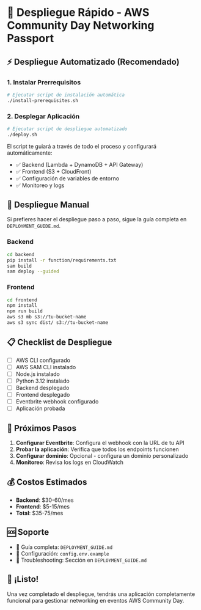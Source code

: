 # 🚀 Despliegue Rápido - AWS Community Day Networking Passport

## ⚡ Despliegue Automatizado (Recomendado)

### 1. Instalar Prerrequisitos
```bash
# Ejecutar script de instalación automática
./install-prerequisites.sh
```

### 2. Desplegar Aplicación
```bash
# Ejecutar script de despliegue automatizado
./deploy.sh
```

El script te guiará a través de todo el proceso y configurará automáticamente:
- ✅ Backend (Lambda + DynamoDB + API Gateway)
- ✅ Frontend (S3 + CloudFront)
- ✅ Configuración de variables de entorno
- ✅ Monitoreo y logs

## 🔧 Despliegue Manual

Si prefieres hacer el despliegue paso a paso, sigue la guía completa en `DEPLOYMENT_GUIDE.md`.

### Backend
```bash
cd backend
pip install -r function/requirements.txt
sam build
sam deploy --guided
```

### Frontend
```bash
cd frontend
npm install
npm run build
aws s3 mb s3://tu-bucket-name
aws s3 sync dist/ s3://tu-bucket-name
```

## 📋 Checklist de Despliegue

- [ ] AWS CLI configurado
- [ ] AWS SAM CLI instalado
- [ ] Node.js instalado
- [ ] Python 3.12 instalado
- [ ] Backend desplegado
- [ ] Frontend desplegado
- [ ] Eventbrite webhook configurado
- [ ] Aplicación probada

## 🎯 Próximos Pasos

1. **Configurar Eventbrite**: Configura el webhook con la URL de tu API
2. **Probar la aplicación**: Verifica que todos los endpoints funcionen
3. **Configurar dominio**: Opcional - configura un dominio personalizado
4. **Monitoreo**: Revisa los logs en CloudWatch

## 💰 Costos Estimados

- **Backend**: $30-60/mes
- **Frontend**: $5-15/mes
- **Total**: $35-75/mes

## 🆘 Soporte

- 📖 Guía completa: `DEPLOYMENT_GUIDE.md`
- 🔧 Configuración: `config.env.example`
- 🐛 Troubleshooting: Sección en `DEPLOYMENT_GUIDE.md`

## 🎉 ¡Listo!

Una vez completado el despliegue, tendrás una aplicación completamente funcional para gestionar networking en eventos AWS Community Day. 